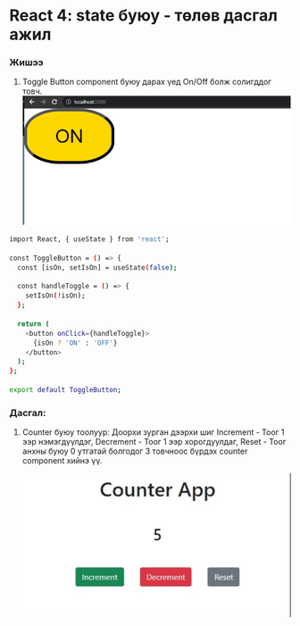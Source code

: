 # React 4: state буюу - төлөв дасгал ажил

### Жишээ

1. Toggle Button component буюу дарах үед On/Off болж солигддог товч.
   ![Alt text](image-1.png)

```sh
import React, { useState } from 'react';

const ToggleButton = () => {
  const [isOn, setIsOn] = useState(false);

  const handleToggle = () => {
    setIsOn(!isOn);
  };

  return (
    <button onClick={handleToggle}>
      {isOn ? 'ON' : 'OFF'}
    </button>
  );
};

export default ToggleButton;
```

### Дасгал:

1. Counter буюу тоолуур:
   Доорхи зурган дээрхи шиг Increment - Тоог 1 ээр нэмэгдүүлдэг, Decrement - Тоог 1 ээр хорогдуулдаг, Reset - Тоог анхны буюу 0 утгатай болгодог 3 товчноос бүрдэх counter component хийнэ үү.

   ![Alt text](image.png)
